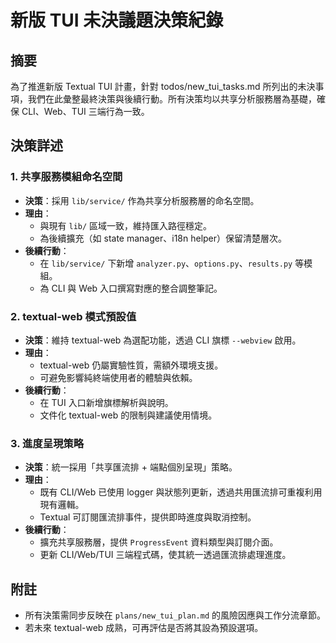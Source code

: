 # 新版 TUI 未決議題決策紀錄

## 摘要
為了推進新版 Textual TUI 計畫，針對 todos/new_tui_tasks.md 所列出的未決事項，我們在此彙整最終決策與後續行動。所有決策均以共享分析服務層為基礎，確保 CLI、Web、TUI 三端行為一致。

## 決策詳述

### 1. 共享服務模組命名空間
- **決策**：採用 `lib/service/` 作為共享分析服務層的命名空間。
- **理由**：
  - 與現有 `lib/` 區域一致，維持匯入路徑穩定。
  - 為後續擴充（如 state manager、i18n helper）保留清楚層次。
- **後續行動**：
  - 在 `lib/service/` 下新增 `analyzer.py`、`options.py`、`results.py` 等模組。
  - 為 CLI 與 Web 入口撰寫對應的整合調整筆記。

### 2. textual-web 模式預設值
- **決策**：維持 textual-web 為選配功能，透過 CLI 旗標 `--webview` 啟用。
- **理由**：
  - textual-web 仍屬實驗性質，需額外環境支援。
  - 可避免影響純終端使用者的體驗與依賴。
- **後續行動**：
  - 在 TUI 入口新增旗標解析與說明。
  - 文件化 textual-web 的限制與建議使用情境。

### 3. 進度呈現策略
- **決策**：統一採用「共享匯流排 + 端點個別呈現」策略。
- **理由**：
  - 既有 CLI/Web 已使用 logger 與狀態列更新，透過共用匯流排可重複利用現有邏輯。
  - Textual 可訂閱匯流排事件，提供即時進度與取消控制。
- **後續行動**：
  - 擴充共享服務層，提供 `ProgressEvent` 資料類型與訂閱介面。
  - 更新 CLI/Web/TUI 三端程式碼，使其統一透過匯流排處理進度。

## 附註
- 所有決策需同步反映在 `plans/new_tui_plan.md` 的風險因應與工作分流章節。
- 若未來 textual-web 成熟，可再評估是否將其設為預設選項。
